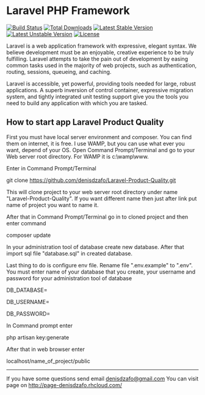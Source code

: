# Laravel PHP Framework

[![Build Status](https://travis-ci.org/laravel/framework.svg)](https://travis-ci.org/laravel/framework)
[![Total Downloads](https://poser.pugx.org/laravel/framework/d/total.svg)](https://packagist.org/packages/laravel/framework)
[![Latest Stable Version](https://poser.pugx.org/laravel/framework/v/stable.svg)](https://packagist.org/packages/laravel/framework)
[![Latest Unstable Version](https://poser.pugx.org/laravel/framework/v/unstable.svg)](https://packagist.org/packages/laravel/framework)
[![License](https://poser.pugx.org/laravel/framework/license.svg)](https://packagist.org/packages/laravel/framework)

Laravel is a web application framework with expressive, elegant syntax. We believe development must be an enjoyable, creative experience to be truly fulfilling. Laravel attempts to take the pain out of development by easing common tasks used in the majority of web projects, such as authentication, routing, sessions, queueing, and caching.

Laravel is accessible, yet powerful, providing tools needed for large, robust applications. A superb inversion of control container, expressive migration system, and tightly integrated unit testing support give you the tools you need to build any application with which you are tasked.

## How to start app Laravel Product Quality

First you must have local server environment and composer. You can find them on internet, it is free. I use WAMP, but you can use what ever you want, depend of your OS.
Open Command Prompt/Terminal and go to your  Web server root directory. For WAMP it is c:\wamp\www.

Enter in Command Prompt/Terminal

git clone https://github.com/denisdzafo/Laravel-Product-Quality.git

This will clone project to your web server root directory under name "Laravel-Product-Quality". If you want different name
then just after link put name of project you want to name it.

After that in Command Prompt/Terminal go in to cloned project and then enter command

composer update

In your administration tool of database create new database. After that import sql file "database.sql" in created database.

Last thing to do is configure  env file. Rename file ".env.example" to ".env".
You must enter name of your database that you create, your username and password for your administration tool of database

DB_DATABASE=

DB_USERNAME=

DB_PASSWORD=

In Command prompt enter

php artisan key:generate

After that in web browser enter

localhost/name_of_project/public

---

If you have some questions send email [denisdzafo@gmail.com](Mailto:denisdzafo@gmail.com)
You can visit page on http://page-denisdzafo.rhcloud.com/
